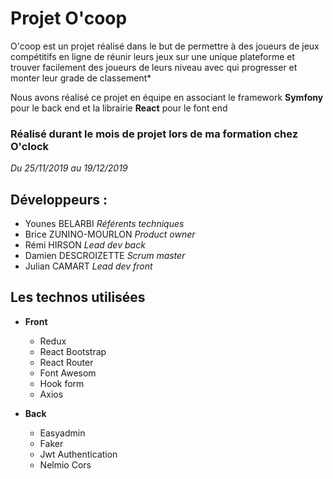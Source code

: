 # Projet O'coop

O'coop est un projet réalisé dans le but de permettre à des joueurs de jeux compétitifs en ligne de réunir leurs jeux sur une unique plateforme et trouver facilement des joueurs de leurs niveau avec qui progresser et monter leur grade de classement*

Nous avons réalisé ce projet en équipe en associant le framework **Symfony** pour le back end et la librairie **React** pour le font end

### Réalisé durant le mois de projet lors de ma formation chez O'clock

*Du 25/11/2019 au 19/12/2019*

## Développeurs :

- Younes BELARBI *Référents techniques*
- Brice ZUNINO-MOURLON *Product owner*
- Rémi HIRSON *Lead dev back*
- Damien DESCROIZETTE *Scrum master*
- Julian CAMART *Lead dev front*

## Les technos utilisées

*   **Front**
    *   Redux
    *   React Bootstrap
    *   React Router
    *   Font Awesom
    *   Hook form
    *   Axios

*   **Back**
    *   Easyadmin
    *   Faker
    *   Jwt Authentication
    *   Nelmio Cors

